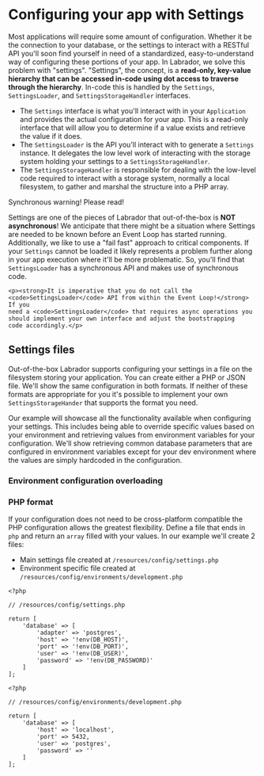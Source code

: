 # Configuring your app with Settings

Most applications will require some amount of configuration. Whether it be the connection to your database, or the settings 
to interact with a RESTful API you'll soon find yourself in need of a standardized, easy-to-understand way of configuring 
these portions of your app. In Labrador, we solve this problem with "settings". "Settings", the concept, is a 
**read-only, key-value hierarchy that can be accessed in-code using dot access to traverse through the hierarchy**. In-code 
this is handled by the `Settings`, `SettingsLoader`, and `SettingsStorageHandler` interfaces.  

- The `Settings` interface is what you'll interact with in your `Application` and provides the actual configuration for 
your app. This is a read-only interface that will allow you to determine if a value exists and retrieve the value if it does.
- The `SettingsLoader`  is the API you'll interact with to generate a `Settings` instance. It delegates the low level work 
of interacting with the storage system holding your settings to a `SettingsStorageHandler`.
- The `SettingsStorageHandler` is responsible for dealing with the low-level code required to interact with a storage 
system, normally a local filesystem, to gather and marshal the structure into a PHP array.
  
<div class="message is-danger">
  <div class="message-header">
    <p>Synchronous warning! Please read!</p>
  </div>
  <div class="message-body">
    <p>Settings are one of the pieces of Labrador that out-of-the-box is <strong>NOT asynchronous</strong>! We anticipate 
    that there might be a situation where Settings are needed to be known before an Event Loop has started running. 
    Additionally, we like to use a "fail fast" approach to critical components. If your <code>Settings</code> cannot be 
    loaded it likely represents a problem further along in your app execution where it'll be more problematic. So, you'll 
    find that <code>SettingsLoader</code> has a synchronous API and makes use of synchronous code.</p>

    <p><strong>It is imperative that you do not call the <code>SettingsLoader</code> API from within the Event Loop!</strong> If you
    need a <code>SettingsLoader</code> that requires async operations you should implement your own interface and adjust the bootstrapping 
    code accordingly.</p>
  </div>
</div>

## Settings files

Out-of-the-box Labrador supports configuring your settings in a file on the filesystem storing your application. You can 
create either a PHP or JSON file. We'll show the same configuration in both formats. If neither of these formats are 
appropriate for you it's possible to implement your own `SettingsStorageHander` that supports the format you need.

Our example will showcase all the functionality available when configuring your settings. This includes being able to 
override specific values based on your environment and retrieving values from environment variables for your configuration.
We'll show retrieving common database parameters that are configured in environment variables except for your dev 
environment where the values are simply hardcoded in the configuration.

### Environment configuration overloading



### PHP format

If your configuration does not need to be cross-platform compatible the PHP configuration allows the greatest flexibility. 
Define a file that ends in `php` and return an `array` filled with your values. In our example we'll create 2 files:

- Main settings file created at `/resources/config/settings.php`
- Environment specific file created at `/resources/config/environments/development.php`


```
<?php

// /resources/config/settings.php

return [
    'database' => [
        'adapter' => 'postgres',
        'host' => '!env(DB_HOST)',
        'port' => '!env(DB_PORT)',
        'user' => '!env(DB_USER)',
        'password' => '!env(DB_PASSWORD)'
    ]
];
```

```
<?php

// /resources/config/environments/development.php

return [
    'database' => [
        'host' => 'localhost',
        'port' => 5432,
        'user' => 'postgres',
        'password' => ''
    ]
];
```

